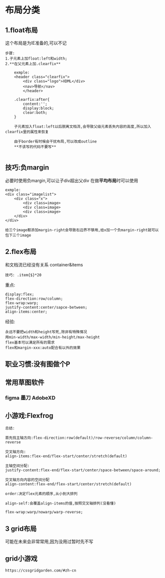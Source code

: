# 布局分类

## 1.float布局
这个布局是为IE准备的,可以不记
    
    步骤:
    1.子元素上加float:left和width;
    2.**在父元素上加.clearfix**

    
```
    exmple:
    <header class="clearfix">
        <div class="logo">XDML</div>
        <nav>导航</nav>
        </header>

    .clearfix:after{
        content:'';
        display:block;
        clear:both;
    }

    子元素加入float:left以后脱离文档流,会导致父级元素丢失内容的高度,所以加入clearfix里的属性来恢复

    由于border有时候会干扰布局,可以改成outline
    **不该写的代码不要写**


```

## 技巧:负margin

必要时使用负margin,可以让子div超出父div
在做**平均布局**时可以使用
    
    exmple:
    <div class="imagelist">
        <div class="x">
            <div class=image>
            <div class=image>
            <div class=image>
        </div>
    </div>

    给三个image都添加margin-right会导致右边界不够用,给x加一个负margin-right就可以包下三个image

## 2.flex布局

和文档流已经没有关系
container&items

    技巧: .item{$}*20

重点:

    display:flex;
    flex-direction:row/column;
    flex-wrap:warp;
    justify-content:center/sapce-between;
    align-items:center;

经验:

    永远不要把width和height写死,除非有特殊情况
    用min-width/max-width/min-height/max-height
    flex基本可以满足所有的需求
    flex和margin-xxx:auto配合有以外的效果

## 职业习惯:没有图做个P

## 常用草图软件
### figma 墨刀 AdobeXD

## 小游戏:Flexfrog

    总结:

    首先找主轴方向:flex-direction:row(default)/row-reverse/column/column-reverse

    交叉轴方向:
    align-items:flex-end/flex-start/center/stretch(default)

    主轴空间分配:
    justify-content:flex-end/flex-start/center/space-between/space-around;

    交叉轴方向内容的空间分配
    align-content:flex-end/flex-start/center/stretch(default)

    order:决定flex元素的顺序,从小到大排列

    align-self:会覆盖align-items的值,按照交叉轴排列(没看懂)

    flex-wrap:warp/nowarp/warp-reverse;

## 3 grid布局
可能在未来会非常常用,因为没用过暂时先不写

## grid小游戏

    https://cssgridgarden.com/#zh-cn



